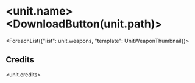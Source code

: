 # <unit.name> <DownloadButton(unit.path)> #

<ForeachList({"list": unit.weapons, "template": UnitWeaponThumbnail})>

## Credits ##

<unit.credits>
